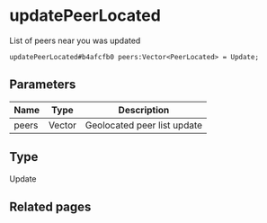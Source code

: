 # updatePeerLocated
List of peers near you was updated

```
updatePeerLocated#b4afcfb0 peers:Vector<PeerLocated> = Update;
```

## Parameters
| Name | Type | Description |
| ---- | :----: | ----------- |
| peers | Vector<PeerLocated> | Geolocated peer list update |


## Type
Update

## Related pages
